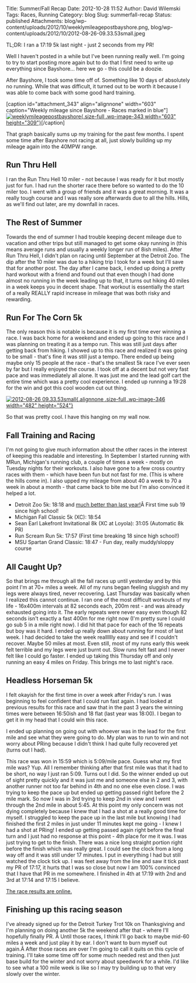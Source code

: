 Title: Summer/Fall Recap
Date: 2012-10-28 11:52
Author: David Wilemski
Tags: Races, Running
Category: blog
Slug: summerfall-recap
Status: published
Attachments: blog/wp-content/uploads/2012/10/weeklymileagepostbayshore.png, blog/wp-content/uploads/2012/10/2012-08-26-09.33.53small.jpeg

TL;DR: I ran a 17:19 5k last night - just 2 seconds from my PR!

Well I haven\'t posted in a while but I\'ve been running really well.
I\'m going to try to start posting more again but to do that I first
need to write up everything since Bayshore\... here we go - this could
be a doozie.

After Bayshore, I took some time off of. Something like 10 days of
absolutely no running. While that was difficult, it turned out to be
worth it because I was able to come back with some good hard training.

\[caption id=\"attachment\_343\" align=\"alignnone\" width=\"603\"
caption=\"Weekly mileage since Bayshore - Races marked in
blue\"\][![](http://davidwilemski.com/blog/wp-content/uploads/2012/10/weeklymileagepostbayshore.png "weeklymileagepostbayshore"){.size-full
.wp-image-343 width="603"
height="309"}](http://davidwilemski.com/blog/wp-content/uploads/2012/10/weeklymileagepostbayshore.png)\[/caption\]

That graph basically sums up my training for the past few months. I
spent some time after Bayshore not racing at all, just slowly building
up my mileage again into the 40MPW range.

Run Thru Hell
-------------

I ran the Run Thru Hell 10 miler - not because I was ready for it but
mostly just for fun. I had run the shorter race there before so wanted
to do the 10 miler too. I went with a group of friends and it was a
great morning. It was a really tough course and I was really sore
afterwards due to all the hills. Hills, as we\'ll find out later, are my
downfall in races.

The Rest of Summer
------------------

Towards the end of summer I had trouble keeping decent mileage due to
vacation and other trips but still managed to get some okay running in
(this means average runs and usually a weekly longer run of 8ish miles).
After Run Thru Hell, I didn\'t plan on racing until September at the
Detroit Zoo. The dip after the 10 miler was due to a hiking trip I took
for a week but I\'ll save that for another post. The day after I came
back, I ended up doing a pretty hard workout with a friend and found out
that even though I had done almost no running in the week leading up to
that, it turns out hiking 40 miles in a week keeps you in decent shape.
That workout is essentially the start of a really REALLY rapid increase
in mileage that was both risky and rewarding.

Run For The Corn 5k
-------------------

The only reason this is notable is because it is my first time ever
winning a race. I was back home for a weekend and ended up going to this
race and I was planning on treating it as a tempo run. This was still
just days after getting back from hiking. I showed up to this race and
realized it was going to be small - that\'s fine it was still just a
tempo. There ended up being maybe only 15 people at the race - that\'s
the smallest 5k race I\'ve ever seen by far but I really enjoyed the
course. I took off at a decent but not very fast pace and was
immediately all alone. It was just me and the lead golf cart the entire
time which was a pretty cool experience. I ended up running a 19:28 for
the win and got this cool wooden cut out thing.

[![](http://davidwilemski.com/blog/wp-content/uploads/2012/10/2012-08-26-09.33.53small.jpeg "2012-08-26 09.33.53small"){.alignnone
.size-full .wp-image-346 width="482"
height="524"}](http://davidwilemski.com/blog/wp-content/uploads/2012/10/2012-08-26-09.33.53small.jpeg)

So that was pretty cool. I have this hanging on my wall now.

Fall Training and Racing
------------------------

I\'m not going to give much information about the other races in the
interest of keeping this readable and interesting. In September I
started running with MRun, Michigan\'s running club, a couple of times a
week - mostly on Tuesday nights for their workouts. I also have gone to
a few cross country races with them - which have been fun but not fast
for me. (This is where the hills come in). I also upped my mileage from
about 40 a week to 70 a week in about a month - that came back to bite
me but I\'m also convinced it helped a lot.

-   Detroit Zoo 5k: 18:18 and [much better than last
    year!](http://davidwilemski.com/blog/2011/09/run-wild-2011/ "Race Report: Run Wild for the Detroit Zoo 2011")Â First
    time sub 19 since high school!
-   Michigan Fall Classic 5k (XC): 18:54
-   Sean Earl Lakefront Invitational 8k (XC at Loyola): 31:05 (Automatic
    8k PR)
-   Run Scream Run 5k: 17:57 (First time breaking 18 since high school!)
-   MSU Spartan Grand Classic: 18:47 - Fun day, really muddy/sloppy
    course

All Caught Up?
--------------

So that brings me through all the fall races up until yesterday and by
this point I\'m at 70+ miles a week. All of my runs began feeling
sluggish and my legs were always tired, never recovering. Last Thursday
was basically when I realized this cannot continue. I ran one of the
most difficult workouts of my life - 16x400m intervals at 82 seconds
each, 200m rest - and was already exhausted going into it. The early
repeats were never easy even though 82 seconds isn\'t exactly a fast
400m for me right now (I\'m pretty sure I could go sub 5 in a mile right
now). I did hit that pace for each of the 16 repeats but boy was it
hard. I ended up really down about running for most of last week. I had
decided to take the week realllllly easy and see if I couldn\'t recover.
Maybe 50 miles at most. Even still, most of my runs early this week felt
terrible and my legs were just burnt out. Slow runs felt fast and I
never felt like I could go faster. I ended up taking this Thursday off
and only running an easy 4 miles on Friday. This brings me to last
night\'s race.

Headless Horseman 5k
--------------------

I felt okayish for the first time in over a week after Friday\'s run. I
was beginning to feel confident that I could run fast again. I had
looked at previous results for this race and saw that in the past 3
years the winning times were between 16:50ish and 18 flat (last year was
18:00). I began to get it in my head that I could win this race.

I ended up planning on going out with whoever was in the lead for the
first mile and see what they were going to do. My plan was to run to win
and not worry about PRing because I didn\'t think I had quite fully
recovered yet (turns out I had).

This race was won in 15:59 which is 5:09/mile pace. Guess what my first
mile was? Yup. All I remember thinking after that first mile was that it
had to be short, no way I just ran 5:09. Turns out I did. So the winner
ended up out of sight pretty quickly and it was just me and someone else
in 2 and 3, with another runner not too far behind in 4th and no one
else even close. I was trying to keep the pace up but ended up getting
passed right before the 2 mile mark. So now I was in 3rd trying to keep
2nd in view and I went through the 2nd mile in about 5:45. At this point
my only concern was not dying completely because I knew that I had a
shot at a really good time for myself. I struggled to keep the pace up
in the last mile but knowing I had finished the first 2 miles in just
under 11 minutes kept me going - I knew I had a shot at PRing! I ended
up getting passed again right before the final turn and I just had no
response at this point - 4th place for me it was. I was just trying to
get to the finish. There was a nice long straight portion right before
the finish which was really great. I could see the clock from a long way
off and it was still under 17 minutes. I put in everything I had but
still watched the clock tick up. I was feet away from the line and saw
it tick past my PR of 17:17, it hurts that I was so close but now I am
100% convinced that I have that PR in me somewhere. I finished in 4th at
17:19 with 2nd and 3rd at 17:14 and 17:15 I believe.

[The race results are
online.](http://www.everalracemgt.com/results/full.php?2012/headless-horseman-5k-4.html)

Finishing up this racing season
-------------------------------

I\'ve already signed up for the Detroit Turkey Trot 10k on Thanksgiving
and I\'m planning on doing another 5k the weekend after that - where
I\'ll hopefully finally PR. Â Until those races, I think I\'ll go back
to maybe mid-60 miles a week and just play it by ear. I don\'t want to
burn myself out again.Â After those races are over I\'m going to call it
quits on this cycle of training. I\'ll take some time off for some much
needed rest and then just base build for the winter and not worry about
speedwork for a while. I\'d like to see what a 100 mile week is like so
I may try building up to that very slowly over the winter.
